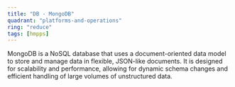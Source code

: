 ```yaml
---
title: "DB - MongoDB"
quadrant: "platforms-and-operations"
ring: "reduce"
tags: [hmpps]
---
```


MongoDB is a NoSQL database that uses a document-oriented data model to store and manage data in flexible, JSON-like documents. It is designed for scalability and performance, allowing for dynamic schema changes and efficient handling of large volumes of unstructured data.
